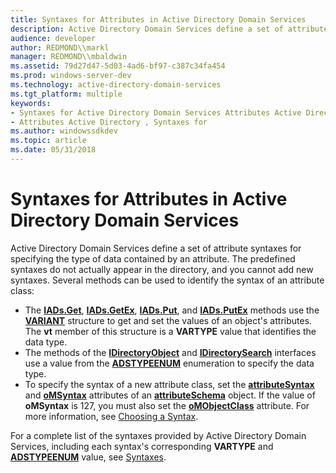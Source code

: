 ```yaml
---
title: Syntaxes for Attributes in Active Directory Domain Services
description: Active Directory Domain Services define a set of attribute syntaxes for specifying the type of data contained by an attribute.
audience: developer
author: REDMOND\\markl
manager: REDMOND\\mbaldwin
ms.assetid: 79d27d47-5d03-4ad6-bf97-c387c34fa454
ms.prod: windows-server-dev
ms.technology: active-directory-domain-services
ms.tgt_platform: multiple
keywords:
- Syntaxes for Active Directory Domain Services Attributes Active Directory
- Attributes Active Directory , Syntaxes for
ms.author: windowssdkdev
ms.topic: article
ms.date: 05/31/2018
---
```


# Syntaxes for Attributes in Active Directory Domain Services

Active Directory Domain Services define a set of attribute syntaxes for specifying the type of data contained by an attribute. The predefined syntaxes do not actually appear in the directory, and you cannot add new syntaxes. Several methods can be used to identify the syntax of an attribute class:

-   The [**IADs.Get**](https://msdn.microsoft.com/library/aa746347), [**IADs.GetEx**](https://msdn.microsoft.com/library/aa746348), [**IADs.Put**](https://msdn.microsoft.com/library/aa746352), and [**IADs.PutEx**](https://msdn.microsoft.com/library/aa746353) methods use the [**VARIANT**](https://msdn.microsoft.com/windows/desktop/e305240e-9e11-4006-98cc-26f4932d2118) structure to get and set the values of an object's attributes. The **vt** member of this structure is a **VARTYPE** value that identifies the data type.
-   The methods of the [**IDirectoryObject**](https://msdn.microsoft.com/library/aa746355) and [**IDirectorySearch**](https://msdn.microsoft.com/library/aa746362) interfaces use a value from the [**ADSTYPEENUM**](https://msdn.microsoft.com/library/aa772240) enumeration to specify the data type.
-   To specify the syntax of a new attribute class, set the [**attributeSyntax**](https://msdn.microsoft.com/library/ms675236) and [**oMSyntax**](https://msdn.microsoft.com/library/ms679072) attributes of an [**attributeSchema**](https://msdn.microsoft.com/library/ms680969) object. If the value of **oMSyntax** is 127, you must also set the [**oMObjectClass**](https://msdn.microsoft.com/library/ms679071) attribute. For more information, see [Choosing a Syntax](choosing-a-syntax.md).

For a complete list of the syntaxes provided by Active Directory Domain Services, including each syntax's corresponding **VARTYPE** and [**ADSTYPEENUM**](https://msdn.microsoft.com/library/aa772240) value, see [Syntaxes](https://msdn.microsoft.com/library/ms684419).

 

 





